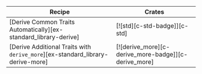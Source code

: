 | Recipe | Crates |
|---|---|
| [Derive Common Traits Automatically][ex-standard_library-derive] | [![std][c-std-badge]][c-std] |
| [Derive Additional Traits with `derive_more`][ex-standard_library-derive-more] | [![derive_more][c-derive_more-badge]][c-derive_more] |

